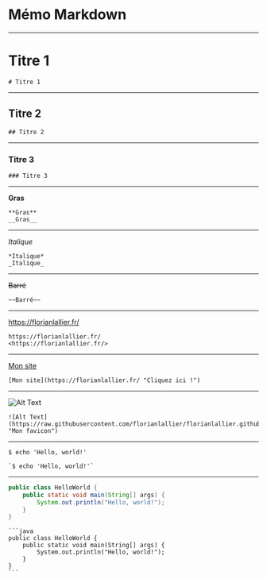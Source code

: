 # Mémo Markdown

---

# Titre 1

    # Titre 1

---

## Titre 2

    ## Titre 2

---

### Titre 3

    ### Titre 3

---

**Gras**

    **Gras**
    __Gras__

---

*Italique*

    *Italique*
    _Italique_

---

~~Barré~~

    ~~Barré~~

---

<https://florianlallier.fr/>

    https://florianlallier.fr/
    <https://florianlallier.fr/>

---

[Mon site](https://florianlallier.fr/ "Cliquez ici !")

    [Mon site](https://florianlallier.fr/ "Cliquez ici !")

---

![Alt Text](https://raw.githubusercontent.com/florianlallier/florianlallier.github.io/master/assets/images/favicon.ico "Mon favicon")

    ![Alt Text](https://raw.githubusercontent.com/florianlallier/florianlallier.github.io/master/assets/images/favicon.ico "Mon favicon")

---

`$ echo 'Hello, world!'`

    `$ echo 'Hello, world!'`

---

```java
public class HelloWorld {
    public static void main(String[] args) {
        System.out.println("Hello, world!"); 
    }
}
```

    ```java
    public class HelloWorld {
        public static void main(String[] args) {
            System.out.println("Hello, world!"); 
        }
    }
    ```
